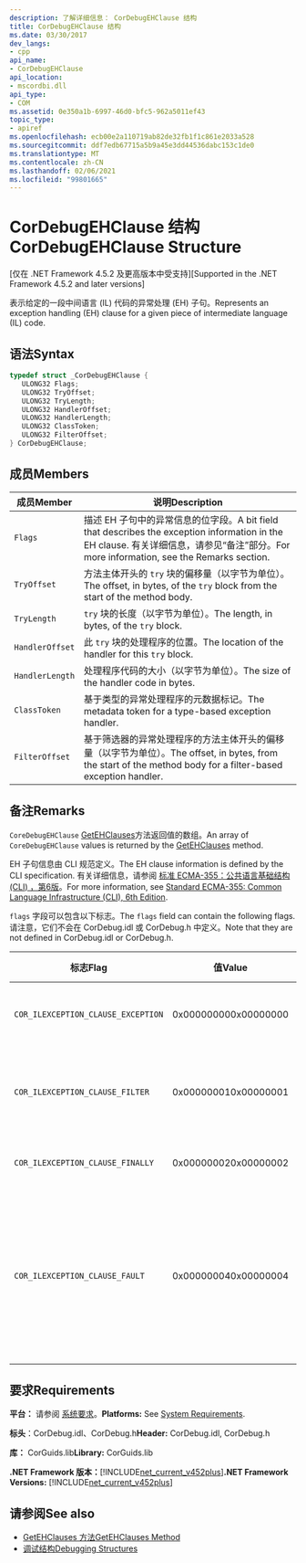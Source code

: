 ```yaml
---
description: 了解详细信息： CorDebugEHClause 结构
title: CorDebugEHClause 结构
ms.date: 03/30/2017
dev_langs:
- cpp
api_name:
- CorDebugEHClause
api_location:
- mscordbi.dll
api_type:
- COM
ms.assetid: 0e350a1b-6997-46d0-bfc5-962a5011ef43
topic_type:
- apiref
ms.openlocfilehash: ecb00e2a110719ab82de32fb1f1c861e2033a528
ms.sourcegitcommit: ddf7edb67715a5b9a45e3dd44536dabc153c1de0
ms.translationtype: MT
ms.contentlocale: zh-CN
ms.lasthandoff: 02/06/2021
ms.locfileid: "99801665"
---
```

# <a name="cordebugehclause-structure"></a><span data-ttu-id="9dd1d-103">CorDebugEHClause 结构</span><span class="sxs-lookup"><span data-stu-id="9dd1d-103">CorDebugEHClause Structure</span></span>

<span data-ttu-id="9dd1d-104">[仅在 .NET Framework 4.5.2 及更高版本中受支持]</span><span class="sxs-lookup"><span data-stu-id="9dd1d-104">[Supported in the .NET Framework 4.5.2 and later versions]</span></span>  
  
 <span data-ttu-id="9dd1d-105">表示给定的一段中间语言 (IL) 代码的异常处理 (EH) 子句。</span><span class="sxs-lookup"><span data-stu-id="9dd1d-105">Represents an exception handling (EH) clause for a given piece of intermediate language (IL) code.</span></span>  
  
## <a name="syntax"></a><span data-ttu-id="9dd1d-106">语法</span><span class="sxs-lookup"><span data-stu-id="9dd1d-106">Syntax</span></span>  
  
```cpp
typedef struct _CorDebugEHClause {  
   ULONG32 Flags;  
   ULONG32 TryOffset;  
   ULONG32 TryLength;  
   ULONG32 HandlerOffset;  
   ULONG32 HandlerLength;  
   ULONG32 ClassToken;  
   ULONG32 FilterOffset;  
} CorDebugEHClause;  
```  
  
## <a name="members"></a><span data-ttu-id="9dd1d-107">成员</span><span class="sxs-lookup"><span data-stu-id="9dd1d-107">Members</span></span>  
  
|<span data-ttu-id="9dd1d-108">成员</span><span class="sxs-lookup"><span data-stu-id="9dd1d-108">Member</span></span>|<span data-ttu-id="9dd1d-109">说明</span><span class="sxs-lookup"><span data-stu-id="9dd1d-109">Description</span></span>|  
|------------|-----------------|  
|`Flags`|<span data-ttu-id="9dd1d-110">描述 EH 子句中的异常信息的位字段。</span><span class="sxs-lookup"><span data-stu-id="9dd1d-110">A bit field that describes the exception information in the EH clause.</span></span> <span data-ttu-id="9dd1d-111">有关详细信息，请参见“备注”部分。</span><span class="sxs-lookup"><span data-stu-id="9dd1d-111">For more information, see the Remarks section.</span></span>|  
|`TryOffset`|<span data-ttu-id="9dd1d-112">方法主体开头的 `try` 块的偏移量（以字节为单位）。</span><span class="sxs-lookup"><span data-stu-id="9dd1d-112">The offset, in bytes, of the `try` block from the start of the method body.</span></span>|  
|`TryLength`|<span data-ttu-id="9dd1d-113">`try` 块的长度（以字节为单位）。</span><span class="sxs-lookup"><span data-stu-id="9dd1d-113">The length, in bytes, of the `try` block.</span></span>|  
|`HandlerOffset`|<span data-ttu-id="9dd1d-114">此 `try` 块的处理程序的位置。</span><span class="sxs-lookup"><span data-stu-id="9dd1d-114">The location of the handler for this `try` block.</span></span>|  
|`HandlerLength`|<span data-ttu-id="9dd1d-115">处理程序代码的大小（以字节为单位）。</span><span class="sxs-lookup"><span data-stu-id="9dd1d-115">The size of the handler code in bytes.</span></span>|  
|`ClassToken`|<span data-ttu-id="9dd1d-116">基于类型的异常处理程序的元数据标记。</span><span class="sxs-lookup"><span data-stu-id="9dd1d-116">The metadata token for a type-based exception handler.</span></span>|  
|`FilterOffset`|<span data-ttu-id="9dd1d-117">基于筛选器的异常处理程序的方法主体开头的偏移量（以字节为单位）。</span><span class="sxs-lookup"><span data-stu-id="9dd1d-117">The offset, in bytes, from the start of the method body for a filter-based exception handler.</span></span>|  
  
## <a name="remarks"></a><span data-ttu-id="9dd1d-118">备注</span><span class="sxs-lookup"><span data-stu-id="9dd1d-118">Remarks</span></span>  

 <span data-ttu-id="9dd1d-119">`CoreDebugEHClause` [GetEHClauses](icordebugilcode-getehclauses-method.md)方法返回值的数组。</span><span class="sxs-lookup"><span data-stu-id="9dd1d-119">An array of `CoreDebugEHClause` values is returned by the [GetEHClauses](icordebugilcode-getehclauses-method.md) method.</span></span>  
  
 <span data-ttu-id="9dd1d-120">EH 子句信息由 CLI 规范定义。</span><span class="sxs-lookup"><span data-stu-id="9dd1d-120">The EH clause information is defined by the CLI specification.</span></span> <span data-ttu-id="9dd1d-121">有关详细信息，请参阅 [标准 ECMA-355：公共语言基础结构 (CLI) ，第6版](https://www.ecma-international.org/publications/standards/Ecma-335.htm)。</span><span class="sxs-lookup"><span data-stu-id="9dd1d-121">For more information, see [Standard ECMA-355: Common Language Infrastructure (CLI), 6th Edition](https://www.ecma-international.org/publications/standards/Ecma-335.htm).</span></span>  
  
 <span data-ttu-id="9dd1d-122">`flags` 字段可以包含以下标志。</span><span class="sxs-lookup"><span data-stu-id="9dd1d-122">The `flags` field can contain the following flags.</span></span> <span data-ttu-id="9dd1d-123">请注意，它们不会在 CorDebug.idl 或 CorDebug.h 中定义。</span><span class="sxs-lookup"><span data-stu-id="9dd1d-123">Note that they are not defined in CorDebug.idl or CorDebug.h.</span></span>  
  
|<span data-ttu-id="9dd1d-124">标志</span><span class="sxs-lookup"><span data-stu-id="9dd1d-124">Flag</span></span>|<span data-ttu-id="9dd1d-125">值</span><span class="sxs-lookup"><span data-stu-id="9dd1d-125">Value</span></span>|<span data-ttu-id="9dd1d-126">说明</span><span class="sxs-lookup"><span data-stu-id="9dd1d-126">Description</span></span>|  
|----------|-----------|-----------------|  
|`COR_ILEXCEPTION_CLAUSE_EXCEPTION`|<span data-ttu-id="9dd1d-127">0x00000000</span><span class="sxs-lookup"><span data-stu-id="9dd1d-127">0x00000000</span></span>|<span data-ttu-id="9dd1d-128">键入的异常子句。</span><span class="sxs-lookup"><span data-stu-id="9dd1d-128">A typed exception clause.</span></span>|  
|`COR_ILEXCEPTION_CLAUSE_FILTER`|<span data-ttu-id="9dd1d-129">0x00000001</span><span class="sxs-lookup"><span data-stu-id="9dd1d-129">0x00000001</span></span>|<span data-ttu-id="9dd1d-130">异常筛选器和处理程序子句。</span><span class="sxs-lookup"><span data-stu-id="9dd1d-130">An exception filter and handler clause.</span></span>|  
|`COR_ILEXCEPTION_CLAUSE_FINALLY`|<span data-ttu-id="9dd1d-131">0x00000002</span><span class="sxs-lookup"><span data-stu-id="9dd1d-131">0x00000002</span></span>|<span data-ttu-id="9dd1d-132">`finally` 子句。</span><span class="sxs-lookup"><span data-stu-id="9dd1d-132">A `finally` clause.</span></span>|  
|`COR_ILEXCEPTION_CLAUSE_FAULT`|<span data-ttu-id="9dd1d-133">0x00000004</span><span class="sxs-lookup"><span data-stu-id="9dd1d-133">0x00000004</span></span>|<span data-ttu-id="9dd1d-134">Fault 子句（仅当引发异常时才调用的 `finally` 子句）。</span><span class="sxs-lookup"><span data-stu-id="9dd1d-134">A fault clause (a `finally` clause that is called only when an exception is thrown).</span></span>|  
  
## <a name="requirements"></a><span data-ttu-id="9dd1d-135">要求</span><span class="sxs-lookup"><span data-stu-id="9dd1d-135">Requirements</span></span>  

 <span data-ttu-id="9dd1d-136">**平台：** 请参阅 [系统要求](../../get-started/system-requirements.md)。</span><span class="sxs-lookup"><span data-stu-id="9dd1d-136">**Platforms:** See [System Requirements](../../get-started/system-requirements.md).</span></span>  
  
 <span data-ttu-id="9dd1d-137">**标头**：CorDebug.idl、CorDebug.h</span><span class="sxs-lookup"><span data-stu-id="9dd1d-137">**Header:** CorDebug.idl, CorDebug.h</span></span>  
  
 <span data-ttu-id="9dd1d-138">**库：** CorGuids.lib</span><span class="sxs-lookup"><span data-stu-id="9dd1d-138">**Library:** CorGuids.lib</span></span>  
  
 <span data-ttu-id="9dd1d-139">**.NET Framework 版本：**[!INCLUDE[net_current_v452plus](../../../../includes/net-current-v452plus-md.md)]</span><span class="sxs-lookup"><span data-stu-id="9dd1d-139">**.NET Framework Versions:** [!INCLUDE[net_current_v452plus](../../../../includes/net-current-v452plus-md.md)]</span></span>  
  
## <a name="see-also"></a><span data-ttu-id="9dd1d-140">请参阅</span><span class="sxs-lookup"><span data-stu-id="9dd1d-140">See also</span></span>

- [<span data-ttu-id="9dd1d-141">GetEHClauses 方法</span><span class="sxs-lookup"><span data-stu-id="9dd1d-141">GetEHClauses Method</span></span>](icordebugilcode-getehclauses-method.md)
- [<span data-ttu-id="9dd1d-142">调试结构</span><span class="sxs-lookup"><span data-stu-id="9dd1d-142">Debugging Structures</span></span>](debugging-structures.md)
